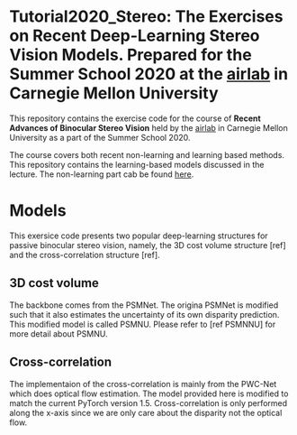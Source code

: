 # Tutorial2020_Stereo: The Exercises on Recent Deep-Learning Stereo Vision Models. Prepared for the Summer School 2020 at the [airlab][airlabss] in Carnegie Mellon University

[airlabss]: https://theairlab.org/summer2020

This repository contains the exercise code for the course of __Recent Advances of Binocular Stereo Vision__ held by the [airlab][airlabss] in Carnegie Mellon University as a part of the Summer School 2020. 

The course covers both recent non-learning and learning based methods. This repository contains the learning-based models discussed in the lecture. The non-learning part cab be found [here](http://github.com).

# Models

This exersice code presents two popular deep-learning structures for passive binocular stereo vision, namely, the 3D cost volume structure [ref] and the cross-correlation structure [ref].

## 3D cost volume

The backbone comes from the PSMNet. The origina PSMNet is modified such that it also estimates the uncertainty of its own disparity prediction. This modified model is called PSMNU. Please refer to [ref PSMNNU] for more detail about PSMNU. 

## Cross-correlation

The implementaion of the cross-correlation is mainly from the PWC-Net which does optical flow estimation. The model provided here is modified to match the current PyTorch version 1.5. Cross-correlation is only performed along the x-axis since we are only care about the disparity not the optical flow.

